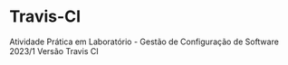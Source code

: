 # Travis-CI
Atividade Prática em Laboratório - Gestão de Configuração de Software 2023/1 Versão Travis CI
